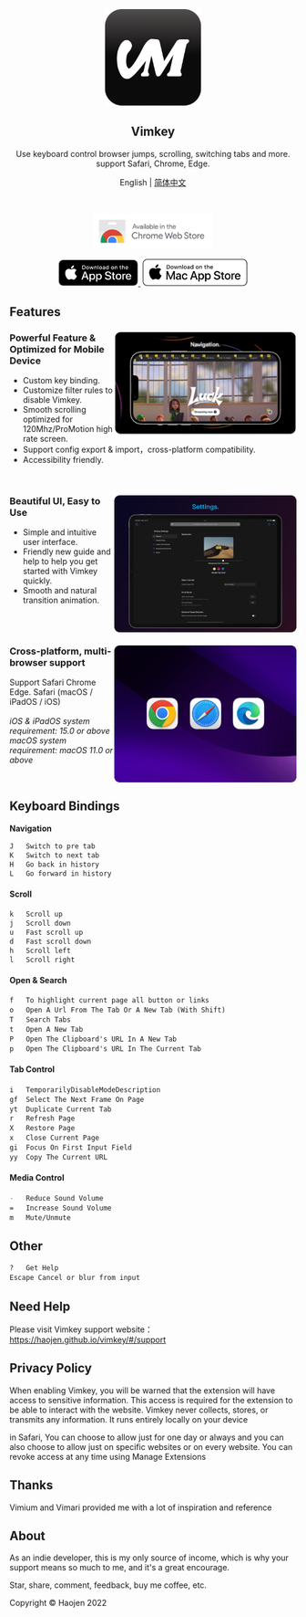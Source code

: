 
<p align="center">
    <img src="src/assets/logo.png" width="170">
</p>
<h2 align="center">
  <strong>Vimkey</strong>
</h2> 
<p align="center">
  Use keyboard control browser jumps, scrolling, switching tabs and more. support Safari, Chrome, Edge.
</p>

<p align="center">
  <span>English</span> | <a href="/README-zh.md">简体中文</a>
</p>

<br>

<p align="center">
    <a href="https://chrome.google.com/webstore/detail/vimkey/eeeandejdamjifbgmmmmonggidbccnnj">
        <img src="src/assets/chrome-webstore.svg" width="210">
    </a>
</p>

<p align="center">
    <a href="https://itunes.apple.com/app/id1585682577">
        <img src="src/assets/Download_on_the_App_Store_Badge_US-UK_RGB_blk_092917.svg" width="140">
    </a>
    <a href="https://itunes.apple.com/app/id1585682577">
        <img src="src/assets/Download_on_the_Mac_App_Store_Badge_US-UK_RGB_wht_092917.svg" width="184" style="margin-left: 4px;">
    </a>
</p>

## Features

<div>
    <picture>
        <source media="(max-width: 640px)" srcset="src/assets/logo.png" width="1">
        <img align="right" src="src/assets/vimkey-f.png" width="320">
    </picture>
    <h3>Powerful Feature & Optimized for Mobile Device</h3>
    <ul>
        <li>Custom key binding.</li>
        <li>Customize filter rules to disable Vimkey.</li>
        <li>Smooth scrolling optimized for 120Mhz/ProMotion high rate screen.</li>
        <li>Support config export & import，cross-platform compatibility.</li>
        <li>Accessibility friendly.</li>
    </ul>
    <br clear="both"/>
</div>


<div>
    <picture>
        <source media="(max-width: 640px)" srcset="src/assets/logo.png" width="1">
        <img align="right" src="src/assets/vimkey-setting.png" width="320">
    </picture>
    <h3>Beautiful UI, Easy to Use</h3>
    <ul>
        <li>Simple and intuitive user interface.</li>
        <li>Friendly new guide and help to help you get started with Vimkey quickly.</li>
        <li>Smooth and natural transition animation.</li>
    </ul>
    <br clear="both"/>
</div>

<div>
    <picture>
        <source media="(max-width: 640px)" srcset="src/assets/logo.png" width="1">
        <img align="right" src="src/assets/vimkey-browser.png" width="320">
    </picture>
    <h3>Cross-platform, multi-browser support</h3>
    <p align="left">
        <span>Support Safari Chrome Edge. Safari (macOS / iPadOS / iOS) </span>
        <br>
        <br>
        <i>iOS & iPadOS system requirement: 15.0 or above </i>
        <br>
        <i>macOS system requirement: macOS 11.0 or above </i>
    </p>
    <br clear="both"/>
</div>


## Keyboard Bindings

**Navigation**

```
J   Switch to pre tab      
K   Switch to next tab
H   Go back in history
L   Go forward in history 
```

#### Scroll

```
k   Scroll up                                   
j   Scroll down                                 
u   Fast scroll up                             
d   Fast scroll down                           
h   Scroll left                                 
l   Scroll right                                
```

#### Open & Search
```markdown
f   To highlight current page all button or links
o   Open A Url From The Tab Or A New Tab (With Shift)
T   Search Tabs
t   Open A New Tab
P   Open The Clipboard's URL In A New Tab
p   Open The Clipboard's URL In The Current Tab
```

#### Tab Control

```markdown
i   TemporarilyDisableModeDescription
gf  Select The Next Frame On Page
yt  Duplicate Current Tab
r   Refresh Page
X   Restore Page
x   Close Current Page
gi  Focus On First Input Field
yy  Copy The Current URL
```

#### Media Control

```markdown
-   Reduce Sound Volume
=   Increase Sound Volume
m   Mute/Unmute
```


## Other

```markdown
?   Get Help
Escape Cancel or blur from input
```


## Need Help

Please visit Vimkey support website：https://haojen.github.io/vimkey/#/support

## Privacy Policy

When enabling Vimkey, you will be warned that the extension will have access to sensitive information. This access is required for the extension to be able to interact with the website. Vimkey never collects, stores, or transmits any information. It runs entirely locally on your device

in Safari, You can choose to allow just for one day or always and you can also choose to allow just on specific websites or on every website. You can revoke access at any time using Manage Extensions

## Thanks

Vimium and Vimari provided me with a lot of inspiration and reference

## About

As an indie developer, this is my only source of income, which is why your support means so much to me, and it's a great encourage.

Star, share, comment, feedback, buy me coffee, etc.

Copyright © Haojen 2022
